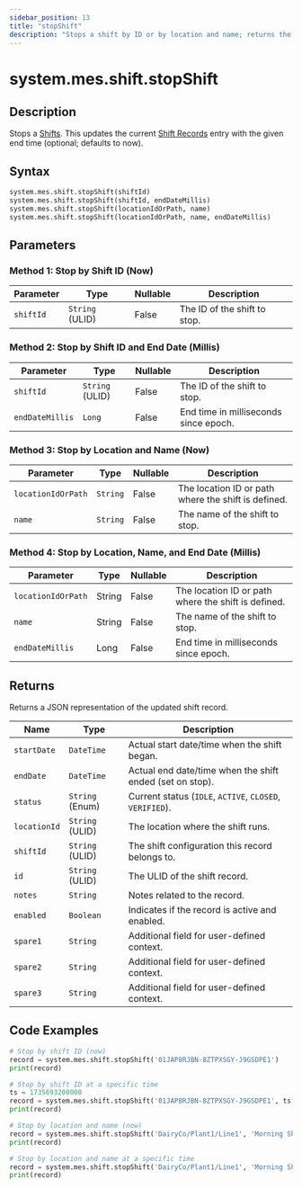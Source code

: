 ```yaml
---
sidebar_position: 13
title: "stopShift"
description: "Stops a shift by ID or by location and name; returns the updated shift record."
---
```


# system.mes.shift.stopShift

## Description

Stops a [Shifts](../../data-model/shift-model/shift). This updates the current [Shift Records](../../data-model/shift-model/shift-record) entry with the given end time (optional; defaults to now).

## Syntax

```python
system.mes.shift.stopShift(shiftId)
system.mes.shift.stopShift(shiftId, endDateMillis)
system.mes.shift.stopShift(locationIdOrPath, name)
system.mes.shift.stopShift(locationIdOrPath, name, endDateMillis)
```

## Parameters

### Method 1: Stop by Shift ID (Now)

| Parameter | Type            | Nullable | Description                    |
|-----------|-----------------|----------|--------------------------------|
| `shiftId` | `String` (ULID) | False    | The ID of the shift to stop.   |

### Method 2: Stop by Shift ID and End Date (Millis)

| Parameter       | Type            | Nullable | Description                          |
|-----------------|-----------------|----------|--------------------------------------|
| `shiftId`       | `String` (ULID) | False    | The ID of the shift to stop.         |
| `endDateMillis` | `Long`          | False    | End time in milliseconds since epoch.|

### Method 3: Stop by Location and Name (Now)

| Parameter          | Type     | Nullable | Description                                         |
|--------------------|----------|----------|-----------------------------------------------------|
| `locationIdOrPath` | `String` | False    | The location ID or path where the shift is defined. |
| `name`             | `String` | False    | The name of the shift to stop.                      |

### Method 4: Stop by Location, Name, and End Date (Millis)

| Parameter          | Type   | Nullable | Description                                         |
|--------------------|--------|----------|-----------------------------------------------------|
| `locationIdOrPath` | String | False    | The location ID or path where the shift is defined. |
| `name`             | String | False    | The name of the shift to stop.                      |
| `endDateMillis`    | Long   | False    | End time in milliseconds since epoch.               |

## Returns

Returns a JSON representation of the updated shift record.

| Name         | Type            | Description                                              |
|--------------|-----------------|----------------------------------------------------------|
| `startDate`  | `DateTime`      | Actual start date/time when the shift began.             |
| `endDate`    | `DateTime`      | Actual end date/time when the shift ended (set on stop). |
| `status`     | `String` (Enum) | Current status (`IDLE`, `ACTIVE`, `CLOSED`, `VERIFIED`). |
| `locationId` | `String` (ULID) | The location where the shift runs.                       |
| `shiftId`    | `String` (ULID) | The shift configuration this record belongs to.          |
| `id`         | `String` (ULID) | The ULID of the shift record.                            |
| `notes`      | `String`        | Notes related to the record.                             |
| `enabled`    | `Boolean`       | Indicates if the record is active and enabled.           |
| `spare1`     | `String`        | Additional field for user-defined context.               |
| `spare2`     | `String`        | Additional field for user-defined context.               |
| `spare3`     | `String`        | Additional field for user-defined context.               |

## Code Examples

```python
# Stop by shift ID (now)
record = system.mes.shift.stopShift('01JAP8RJBN-8ZTPXSGY-J9GSDPE1')
print(record)

# Stop by shift ID at a specific time
ts = 1735693200000
record = system.mes.shift.stopShift('01JAP8RJBN-8ZTPXSGY-J9GSDPE1', ts)
print(record)

# Stop by location and name (now)
record = system.mes.shift.stopShift('DairyCo/Plant1/Line1', 'Morning Shift')
print(record)

# Stop by location and name at a specific time
record = system.mes.shift.stopShift('DairyCo/Plant1/Line1', 'Morning Shift', ts)
print(record)
```
